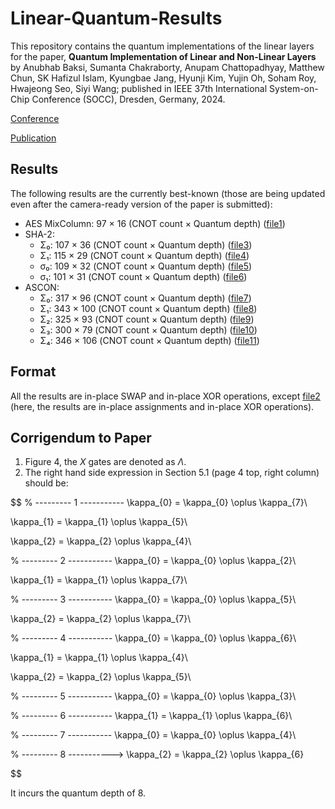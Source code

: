 # Linear-Quantum-Results
This repository contains the quantum implementations of the linear layers for the paper, **Quantum Implementation of Linear and Non-Linear Layers** by Anubhab Baksi, Sumanta Chakraborty, Anupam Chattopadhyay, Matthew Chun, SK Hafizul Islam, Kyungbae Jang, Hyunji Kim, Yujin Oh, Soham Roy, Hwajeong Seo, Siyi Wang; published in IEEE 37th International System-on-Chip Conference (SOCC), Dresden, Germany, 2024.

[Conference](https://www.ieee-socc.org/)

[Publication](https://ieeexplore.ieee.org/abstract/document/10737862)

## Results
The following results are the currently best-known (those are being updated even after the camera-ready version of the paper is submitted):

* AES MixColumn: 97 × 16 (CNOT count × Quantum depth) ([file1](./AES/aes_mixcol-97xor-16qdepth-slp.txt))
* SHA-2:
    * Σ₀: 107 × 36 (CNOT count × Quantum depth) ([file3](./SHA-2/sha2_SIGMA_0-107xor-36qdepth.txt))
    * Σ₁: 115 × 29 (CNOT count × Quantum depth) ([file4](./SHA-2/sha2_SIGMA_1-115xor-29qdepth.txt))
    * σ₀: 109 × 32 (CNOT count × Quantum depth) ([file5](./SHA-2/sha2_SIGMA0-109xor-32qdepth.txt))
    * σ₁: 101 × 31 (CNOT count × Quantum depth) ([file6](./SHA-2/sha2_SIGMA1-101xor-31qdepth.txt))
* ASCON:
    * Σ₀: 317 × 96 (CNOT count × Quantum depth) ([file7](./ASCON/ascon_SIGMA_0-317xor-96qdepth.txt))
    * Σ₁: 343 × 100 (CNOT count × Quantum depth) ([file8](./ASCON/ascon_SIGMA_1-343xor-100qdepth.txt))
    * Σ₂: 325 × 93 (CNOT count × Quantum depth) ([file9](./ASCON/ascon_SIGMA_2-325xor-93qdepth.txt))
    * Σ₃: 300 × 79 (CNOT count × Quantum depth) ([file10](./ASCON/ascon_SIGMA_3-300xor-79qdepth.txt))
    * Σ₄: 346 × 106 (CNOT count × Quantum depth) ([file11](./ASCON/ascon_SIGMA_4-346xor-106qdepth.txt))
    
## Format
All the results are in-place SWAP and in-place XOR operations, except [file2](./AES/aes_mixcol-95xor-16qdepth-slp.txt) (here, the results are in-place assignments and in-place XOR operations).

## Corrigendum to Paper
1. Figure 4, the $X$ gates are denoted as $\Lambda$.
2. The right hand side expression in Section 5.1 (page 4 top, right column) should be:

$$
% --------- 1 -----------
\kappa_{0} = \kappa_{0} \oplus \kappa_{7}\\

\kappa_{1} = \kappa_{1} \oplus \kappa_{5}\\

\kappa_{2} = \kappa_{2} \oplus \kappa_{4}\\

% --------- 2 -----------
\kappa_{0} = \kappa_{0} \oplus \kappa_{2}\\

\kappa_{1} = \kappa_{1} \oplus \kappa_{7}\\

% --------- 3 -----------
\kappa_{0} = \kappa_{0} \oplus \kappa_{5}\\

\kappa_{2} = \kappa_{2} \oplus \kappa_{7}\\

% --------- 4 -----------
\kappa_{0} = \kappa_{0} \oplus \kappa_{6}\\

\kappa_{1} = \kappa_{1} \oplus \kappa_{4}\\

\kappa_{2} = \kappa_{2} \oplus \kappa_{5}\\

% --------- 5 -----------
\kappa_{0} = \kappa_{0} \oplus \kappa_{3}\\

% --------- 6 -----------
\kappa_{1} = \kappa_{1} \oplus \kappa_{6}\\

% --------- 7 -----------
\kappa_{0} = \kappa_{0} \oplus \kappa_{4}\\

% --------- 8 ----------->
\kappa_{2} = \kappa_{2} \oplus \kappa_{6}

$$

It incurs the quantum depth of 8.
